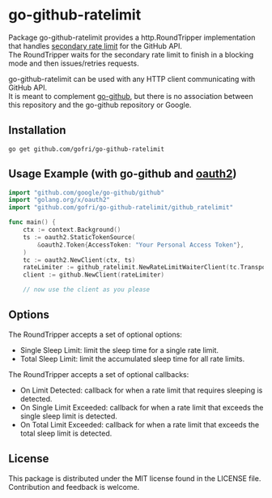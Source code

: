 # go-github-ratelimit

Package go-github-ratelimit provides a http.RoundTripper implementation that handles [secondary rate limit](https://docs.github.com/en/rest/overview/resources-in-the-rest-api?apiVersion=2022-11-28#secondary-rate-limits) for the GitHub API.  
The RoundTripper waits for the secondary rate limit to finish in a blocking mode and then issues/retries requests.

go-github-ratelimit can be used with any HTTP client communicating with GitHub API.    
It is meant to complement [go-github](https://github.com/google/go-github), but there is no association between this repository and the go-github repository or Google.  
  
## Installation
```go get github.com/gofri/go-github-ratelimit```

## Usage Example (with go-github and [oauth2](golang.org/x/oauth2))
```go
import "github.com/google/go-github/github"
import "golang.org/x/oauth2"
import "github.com/gofri/go-github-ratelimit/github_ratelimit"

func main() {
	ctx := context.Background()
	ts := oauth2.StaticTokenSource(
		&oauth2.Token{AccessToken: "Your Personal Access Token"},
	)
	tc := oauth2.NewClient(ctx, ts)
	rateLimiter := github_ratelimit.NewRateLimitWaiterClient(tc.Transport)
	client := github.NewClient(rateLimiter)

	// now use the client as you please
```

## Options
The RoundTripper accepts a set of optional options:
- Single Sleep Limit: limit the sleep time for a single rate limit.
- Total Sleep Limit: limit the accumulated sleep time for all rate limits.
  
The RoundTripper accepts a set of optional callbacks:
- On Limit Detected: callback for when a rate limit that requires sleeping is detected.
- On Single Limit Exceeded: callback for when a rate limit that exceeds the single sleep limit is detected.
- On Total Limit Exceeded: callback for when a rate limit that exceeds the total sleep limit is detected.

## License
This package is distributed under the MIT license found in the LICENSE file.  
Contribution and feedback is welcome.
